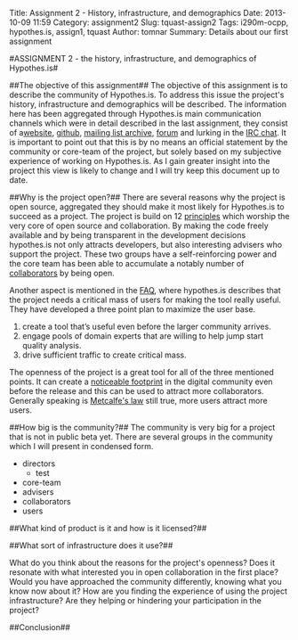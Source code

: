 Title: Assignment 2 - History, infrastructure, and demographics
Date: 2013-10-09 11:59
Category: assignment2
Slug: tquast-assign2
Tags: i290m-ocpp, hypothes.is, assign1, tquast
Author: tomnar
Summary: Details about our first assignment

#ASSIGNMENT 2 - the history, infrastructure, and demographics of Hypothes.is#


##The objective of this assignment##
The objective of this assignment is to describe the community of Hypothes.is. To address this issue the project's history, infrastructure and demographics will be described. The information here has been aggregated through Hypothes.is main communication channels which were in detail described in the last assignment, they consist of a[website](http://hypothes.is/), [github](https://github.com/hypothesis), [mailing list archive](http://list.hypothes.is/archive/dev/), [forum](https://groups.google.com/forum/#!forum/hypothesis-forum) and lurking in the [IRC chat](http://webchat.freenode.net/?channels=hypothes.is). It is important to point out that this is by no means an official statement by the community or core-team of the project, but solely based on my subjective experience of working on Hypothes.is. As I gain greater insight into the project this view is likely to change and I will try keep this document up to date.

##Why is the project open?##
There are several reasons why the project is open source, aggregated they should make it most likely for Hypothes.is to succeed as a project. The project is build on 12 [principles](http://hypothes.is/principles/) which worship the very core of open source and collaboration. By  making the code freely available and by being transparent in the development decisions hypothes.is not only attracts developers, but also interesting advisers who support the project. These two groups have a self-reinforcing power and the core team has been able to accumulate a notably number of [collaborators](http://hypothes.is/who/) by being open.

Another aspect is mentioned in the [FAQ](http://hypothes.is/faq/), where hypothes.is describes that the project needs a critical mass of users for making the tool really useful. They have developed a three point plan to maximize the user base.

1. create a tool that’s useful even before the larger community arrives.
2. engage pools of domain experts that are willing to help jump start quality analysis.
3. drive sufficient traffic to create critical mass.

The openness of the project is a great tool for all of the three mentioned points. It can create a [noticeable footprint](http://opensource.com/business/13/2/self-promoting-open-source-projects) in the digital community even before the release and this can be used to attract more collaborators. Generally speaking is [Metcalfe's law](http://en.wikipedia.org/wiki/Metcalfe's_law) still true, more users attract more users.

##How big is the community?##
The community is very big for a project that is not in public beta yet. There are several groups in the community which I will present in condensed form.

* directors
    + test
* core-team
* advisers
* collaborators
* users

##What kind of product is it and how is it licensed?##

##What sort of infrastructure does it use?##


What do you think about the reasons for the project's openness? Does it resonate with what interested you in open collaboration in the first place?
Would you have approached the community differently, knowing what you know now about it?
How are you finding the experience of using the project infrastructure? Are they helping or hindering your participation in the project?


##Conclusion##